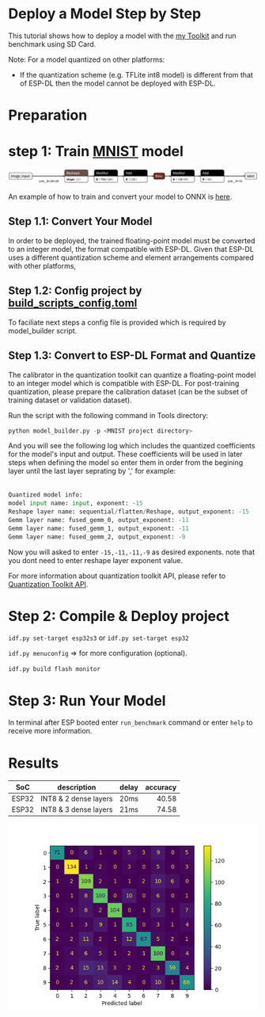 # Deploy a Model Step by Step

This tutorial shows how to deploy a model with the [my Toolkit](../Tools/model_builder.py) and run benchmark using SD Card.

Note: For a model quantized on other platforms:
- If the quantization scheme (e.g. TFLite int8 model) is different from that of ESP-DL then the model cannot be deployed with ESP-DL.


# Preparation

# step 1: Train [MNIST](https://www.kaggle.com/datasets/hojjatk/mnist-dataset/code) model

<p align="center">
    <img width="%" src="./logs/2Dense.png"> 
</p>

An example of how to train and convert your model to ONNX is [here](https://colab.research.google.com/drive/1tQ9jgIyK1tncxgtFgfb_2fyME6mJX7LU?usp=sharing).


## Step 1.1: Convert Your Model

In order to be deployed, the trained floating-point model must be converted to an integer model, the format compatible with ESP-DL. Given that ESP-DL uses a different quantization scheme and element arrangements compared with other platforms, 

## Step 1.2: Config project by [build_scripts_config.toml](./build_scripts_config.toml)

To faciliate next steps a config file is provided which is required by model_builder script.

## Step 1.3: Convert to ESP-DL Format and Quantize

The calibrator in the quantization toolkit can quantize a floating-point model to an integer model which is compatible with ESP-DL. For post-training quantization, please prepare the calibration dataset (can be the subset of training dataset or validation dataset).

Run the script with the following command in Tools directory:

```python
python model_builder.py -p <MNIST project directory>
```

And you will see the following log which includes the quantized coefficients for the model's input and output. These coefficients will be used in later steps when defining the model so enter them in order from the begining layer until the last layer seprating by ',' for example:

```python

Quantized model info:
model input name: input, exponent: -15
Reshape layer name: sequential/flatten/Reshape, output_exponent: -15
Gemm layer name: fused_gemm_0, output_exponent: -11
Gemm layer name: fused_gemm_1, output_exponent: -11
Gemm layer name: fused_gemm_2, output_exponent: -9
```

Now you will asked to enter `-15,-11,-11,-9` as desired exponents. note that you dont need to enter reshape layer exponent value.

For more information about quantization toolkit API, please refer to [Quantization Toolkit API](https://github.com/espressif/esp-dl/blob/master/tools/quantization_tool/quantization_tool_api.md).

# Step 2: Compile & Deploy project

`idf.py set-target esp32s3` or `idf.py set-target esp32`

`idf.py menuconfig` => for more configuration (optional).

`idf.py build flash monitor`


# Step 3: Run Your Model

In terminal after ESP booted enter `run_benchmark` command or enter `help` to receive more information.


# Results


<center>

| SoC      | description         | delay  | accuracy |
|----------|:-------------------:|:------:|---------:|
| ESP32    |INT8 & 2 dense layers| 20ms   | 40.58    |
| ESP32    |INT8 & 3 dense layers| 21ms   | 74.58    |

</center>

<p align="center">
    <img width="%" src="./logs/REPORT_1200_INT8_3Dense.png"> 
</p>